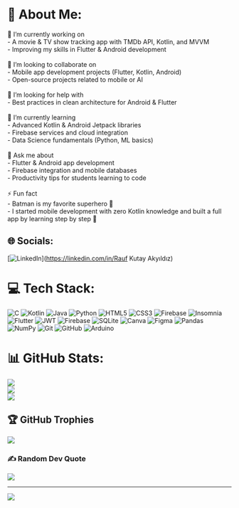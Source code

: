 # 💫 About Me:
🔭 I’m currently working on  <br>- A movie & TV show tracking app with TMDb API, Kotlin, and MVVM  <br>- Improving my skills in Flutter & Android development  <br><br>👯 I’m looking to collaborate on  <br>- Mobile app development projects (Flutter, Kotlin, Android)  <br>- Open-source projects related to mobile or AI  <br><br>🤝 I’m looking for help with  <br>- Best practices in clean architecture for Android & Flutter  <br><br>🌱 I’m currently learning  <br>- Advanced Kotlin & Android Jetpack libraries  <br>- Firebase services and cloud integration  <br>- Data Science fundamentals (Python, ML basics)  <br><br>💬 Ask me about  <br>- Flutter & Android app development  <br>- Firebase integration and mobile databases  <br>- Productivity tips for students learning to code  <br><br>⚡ Fun fact  <br>- Batman is my favorite superhero 🦇  <br>- I started mobile development with zero Kotlin knowledge and built a full app by learning step by step 🚀  


## 🌐 Socials:
[![LinkedIn](https://img.shields.io/badge/LinkedIn-%230077B5.svg?logo=linkedin&logoColor=white)](https://linkedin.com/in/Rauf Kutay Akyıldız) 

# 💻 Tech Stack:
![C](https://img.shields.io/badge/c-%2300599C.svg?style=for-the-badge&logo=c&logoColor=white) ![Kotlin](https://img.shields.io/badge/kotlin-%237F52FF.svg?style=for-the-badge&logo=kotlin&logoColor=white) ![Java](https://img.shields.io/badge/java-%23ED8B00.svg?style=for-the-badge&logo=openjdk&logoColor=white) ![Python](https://img.shields.io/badge/python-3670A0?style=for-the-badge&logo=python&logoColor=ffdd54) ![HTML5](https://img.shields.io/badge/html5-%23E34F26.svg?style=for-the-badge&logo=html5&logoColor=white) ![CSS3](https://img.shields.io/badge/css3-%231572B6.svg?style=for-the-badge&logo=css3&logoColor=white) ![Firebase](https://img.shields.io/badge/firebase-%23039BE5.svg?style=for-the-badge&logo=firebase) ![Insomnia](https://img.shields.io/badge/Insomnia-black?style=for-the-badge&logo=insomnia&logoColor=5849BE) ![Flutter](https://img.shields.io/badge/Flutter-%2302569B.svg?style=for-the-badge&logo=Flutter&logoColor=white) ![JWT](https://img.shields.io/badge/JWT-black?style=for-the-badge&logo=JSON%20web%20tokens) ![Firebase](https://img.shields.io/badge/firebase-a08021?style=for-the-badge&logo=firebase&logoColor=ffcd34) ![SQLite](https://img.shields.io/badge/sqlite-%2307405e.svg?style=for-the-badge&logo=sqlite&logoColor=white) ![Canva](https://img.shields.io/badge/Canva-%2300C4CC.svg?style=for-the-badge&logo=Canva&logoColor=white) ![Figma](https://img.shields.io/badge/figma-%23F24E1E.svg?style=for-the-badge&logo=figma&logoColor=white) ![Pandas](https://img.shields.io/badge/pandas-%23150458.svg?style=for-the-badge&logo=pandas&logoColor=white) ![NumPy](https://img.shields.io/badge/numpy-%23013243.svg?style=for-the-badge&logo=numpy&logoColor=white) ![Git](https://img.shields.io/badge/git-%23F05033.svg?style=for-the-badge&logo=git&logoColor=white) ![GitHub](https://img.shields.io/badge/github-%23121011.svg?style=for-the-badge&logo=github&logoColor=white) ![Arduino](https://img.shields.io/badge/-Arduino-00979D?style=for-the-badge&logo=Arduino&logoColor=white)
# 📊 GitHub Stats:
![](https://github-readme-stats.vercel.app/api?username=RaufkAk&theme=dark&hide_border=false&include_all_commits=false&count_private=false)<br/>
![](https://nirzak-streak-stats.vercel.app/?user=RaufkAk&theme=dark&hide_border=false)<br/>
![](https://github-readme-stats.vercel.app/api/top-langs/?username=RaufkAk&theme=dark&hide_border=false&include_all_commits=false&count_private=false&layout=compact)

## 🏆 GitHub Trophies
![](https://github-profile-trophy.vercel.app/?username=RaufkAk&theme=radical&no-frame=false&no-bg=true&margin-w=4)

### ✍️ Random Dev Quote
![](https://quotes-github-readme.vercel.app/api?type=horizontal&theme=radical)

---
[![](https://visitcount.itsvg.in/api?id=RaufkAk&icon=0&color=0)](https://visitcount.itsvg.in)

<!-- Proudly created with GPRM ( https://gprm.itsvg.in ) -->
